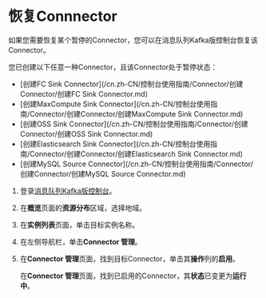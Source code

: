 # 恢复Connnector

如果您需要恢复某个暂停的Connector，您可以在消息队列Kafka版控制台恢复该Connector。

您已创建以下任意一种Connector，且该Connector处于暂停状态：

-   [创建FC Sink Connector](/cn.zh-CN/控制台使用指南/Connector/创建Connector/创建FC Sink Connector.md)
-   [创建MaxCompute Sink Connector](/cn.zh-CN/控制台使用指南/Connector/创建Connector/创建MaxCompute Sink Connector.md)
-   [创建OSS Sink Connector](/cn.zh-CN/控制台使用指南/Connector/创建Connector/创建OSS Sink Connector.md)
-   [创建Elasticsearch Sink Connector](/cn.zh-CN/控制台使用指南/Connector/创建Connector/创建Elasticsearch Sink Connector.md)
-   [创建MySQL Source Connector](/cn.zh-CN/控制台使用指南/Connector/创建Connector/创建MySQL Source Connector.md)

1.  登录[消息队列Kafka版控制台](https://kafka.console.aliyun.com/?spm=a2c4g.11186623.2.22.6bf72638IfKzDm)。

2.  在**概览**页面的**资源分布**区域，选择地域。

3.  在**实例列表**页面，单击目标实例名称。

4.  在左侧导航栏，单击**Connector 管理**。

5.  在**Connector 管理**页面，找到目标Connector，单击其**操作**列的**启用**。

    在**Connector 管理**页面，找到已启用的Connector，其**状态**已变更为**运行中**。


